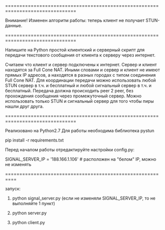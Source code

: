 
===============================================================================

Внимание! Изменен алгоритм работы: теперь клиент не получает STUN-данные.

===============================================================================

Напишите на Python простой клиентский и серверный скрипт для передачи
текстового сообщения от клиента к серверу через интернет.

Считаем что клиент и сервер подключены к интернет. Сервер и клиент
находятся за Full Cone NAT. Иными словами и сервер и клиент не имеют прямых IP
адресов, а находятся в разных городах с типом соединения Full Cone NAT. Для
координации передачи можно использовать любой STUN сервер в т.ч. и бесплатный и
любой сигнальный сервер в т.ч. и бесплатный. Передача должна происходить peer 2
peer, без прохождения сообщения через промежуточный сервер. Можно использовать
только STUN и сигнальный сервер для того чтобы пиры нашли друг друга.

===============================================================================

Реализовано на Python2.7
Для работы необходима библиотека pystun

pip install -r requirements.txt

Перед началом работы отредактируйте настройки config.py:

SIGNAL_SERVER_IP = '188.166.1.106'  # расположен на "белом" IP, можно не изменять

==========================================================

запуск:

1) python signal_server.py  (если не изменяли SIGNAL_SERVER_IP, то не выполняйте 1 пункт)

2) python server.py

3) python client.py

